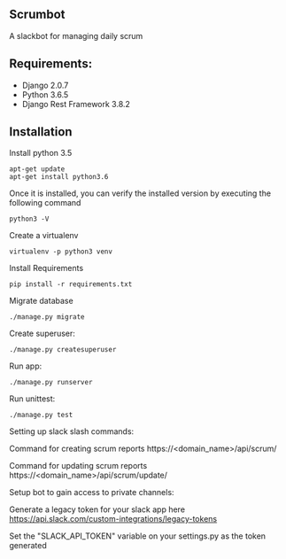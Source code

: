 ## Scrumbot
A slackbot for managing daily scrum


## Requirements:
- Django 2.0.7
- Python 3.6.5
- Django Rest Framework 3.8.2

## Installation

Install python 3.5
```
apt-get update
apt-get install python3.6
```
Once it is installed, you can verify the installed version by executing the following command
```
python3 -V
```


Create a virtualenv
```
virtualenv -p python3 venv
```


Install Requirements
```
pip install -r requirements.txt
```


Migrate database
```
./manage.py migrate
```


Create superuser:
```
./manage.py createsuperuser
```


Run app:
```
./manage.py runserver
```


Run unittest:
```
./manage.py test
```

Setting up slack slash commands:

Command for creating scrum reports
https://<domain_name>/api/scrum/

Command for updating scrum reports
https://<domain_name>/api/scrum/update/

Setup bot to gain access to private channels:

Generate a legacy token for your slack app here
https://api.slack.com/custom-integrations/legacy-tokens

Set the "SLACK_API_TOKEN" variable on your settings.py as the token generated
